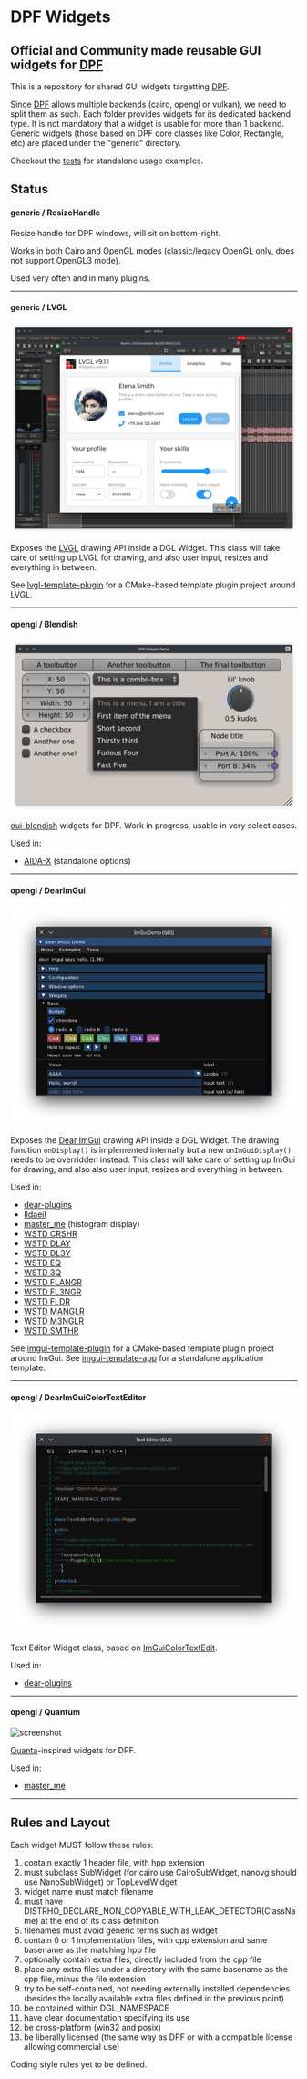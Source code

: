 # DPF Widgets
## Official and Community made reusable GUI widgets for [DPF](https://github.com/DISTRHO/DPF/)

This is a repository for shared GUI widgets targetting [DPF](https://github.com/DISTRHO/DPF/).

Since [DPF](https://github.com/DISTRHO/DPF/) allows multiple backends (cairo, opengl or vulkan), we need to split them as such.
Each folder provides widgets for its dedicated backend type.
It is not mandatory that a widget is usable for more than 1 backend.
Generic widgets (those based on DPF core classes like Color, Rectangle, etc) are placed under the "generic" directory.

Checkout the [tests](./tests) for standalone usage examples.

## Status

#### generic / ResizeHandle

Resize handle for DPF windows, will sit on bottom-right.

Works in both Cairo and OpenGL modes (classic/legacy OpenGL only, does not support OpenGL3 mode).

Used very often and in many plugins.

---

#### generic / LVGL

![screenshot](https://raw.githubusercontent.com/DISTRHO/lvgl-template-plugin/main/Screenshot.png)

Exposes the [LVGL](https://github.com/lvgl/lvgl) drawing API inside a DGL Widget.
This class will take care of setting up LVGL for drawing, and also user input, resizes and everything in between.

See [lvgl-template-plugin](https://github.com/DISTRHO/lvgl-template-plugin/) for a CMake-based template plugin project around LVGL.

---

#### opengl / Blendish

![screenshot](screenshots/Blendish.png)

[oui-blendish](https://github.com/VCVRack/oui-blendish) widgets for DPF.
Work in progress, usable in very select cases.

Used in:

- [AIDA-X](https://github.com/AidaDSP/AIDA-X/) (standalone options)

---

#### opengl / DearImGui

![screenshot](https://raw.githubusercontent.com/DISTRHO/dear-plugins/main/plugins/ImGuiDemo/Screenshot.png)

Exposes the [Dear ImGui](https://github.com/ocornut/imgui/) drawing API inside a DGL Widget.
The drawing function `onDisplay()` is implemented internally but a new `onImGuiDisplay()` needs to be overridden instead.
This class will take care of setting up ImGui for drawing, and also also user input, resizes and everything in between.

Used in:

- [dear-plugins](https://github.com/DISTRHO/dear-plugins)
- [Ildaeil](https://github.com/DISTRHO/Ildaeil)
- [master_me](https://github.com/trummerschlunk/master_me/) (histogram display)
- [WSTD CRSHR](https://github.com/Wasted-Audio/wstd-crshr)
- [WSTD DLAY](https://github.com/Wasted-Audio/wstd-dlay)
- [WSTD DL3Y](https://github.com/Wasted-Audio/wstd-dl3y)
- [WSTD EQ](https://github.com/Wasted-Audio/wstd-eq)
- [WSTD 3Q](https://github.com/Wasted-Audio/wstd-3q)
- [WSTD FLANGR](https://github.com/Wasted-Audio/wstd-flangr)
- [WSTD FL3NGR](https://github.com/Wasted-Audio/wstd-fl3ngr)
- [WSTD FLDR](https://github.com/Wasted-Audio/wstd-fldr)
- [WSTD MANGLR](https://github.com/Wasted-Audio/wstd-manglr)
- [WSTD M3NGLR](https://github.com/Wasted-Audio/wstd-m3nglr)
- [WSTD SMTHR](https://github.com/Wasted-Audio/wstd-smthr)

See [imgui-template-plugin](https://github.com/DISTRHO/imgui-template-plugin/) for a CMake-based template plugin project around ImGui.
See [imgui-template-app](https://github.com/DISTRHO/imgui-template-app/) for a standalone application template.

---

#### opengl / DearImGuiColorTextEditor

![screenshot](https://raw.githubusercontent.com/DISTRHO/dear-plugins/main/plugins/TextEditor/Screenshot.png)

Text Editor Widget class, based on [ImGuiColorTextEdit](https://github.com/BalazsJako/ImGuiColorTextEdit/).

Used in:

- [dear-plugins](https://github.com/DISTRHO/dear-plugins)

---

#### opengl / Quantum

![screenshot](https://raw.githubusercontent.com/trummerschlunk/master_me/master/img/screenshot-expert.png)

[Quanta](https://forum.cockos.com/showthread.php?t=269437)-inspired widgets for DPF.

Used in:

- [master_me](https://github.com/trummerschlunk/master_me/)

---

## Rules and Layout

Each widget MUST follow these rules:

 1. contain exactly 1 header file, with hpp extension
 2. must subclass SubWidget (for cairo use CairoSubWidget, nanovg should use NanoSubWidget) or TopLevelWidget
 3. widget name must match filename
 4. must have DISTRHO_DECLARE_NON_COPYABLE_WITH_LEAK_DETECTOR(ClassName) at the end of its class definition
 5. filenames must avoid generic terms such as widget
 6. contain 0 or 1 implementation files, with cpp extension and same basename as the matching hpp file
 7. optionally contain extra files, directly included from the cpp file
 8. place any extra files under a directory with the same basename as the cpp file, minus the file extension
 9. try to be self-contained, not needing externally installed dependencies (besides the locally available extra files defined in the previous point)
10. be contained within DGL_NAMESPACE
11. have clear documentation specifying its use
12. be cross-platform (win32 and posix)
13. be liberally licensed (the same way as DPF or with a compatible license allowing commercial use)

Coding style rules yet to be defined.
